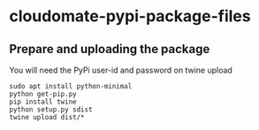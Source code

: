 # cloudomate-pypi-package-files
## Prepare and uploading the package
You will need the PyPi user-id and password on twine upload
```
sudo apt install python-minimal
python get-pip.py
pip install twine
python setup.py sdist
twine upload dist/*
```
